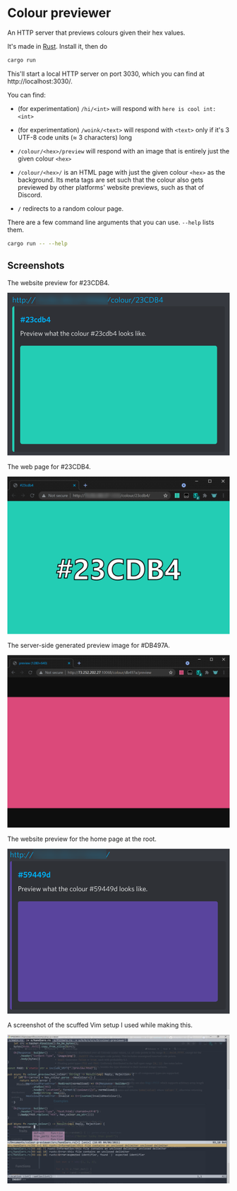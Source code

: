 # Colour previewer

An HTTP server that previews colours given their hex values.

It's made in [Rust](https://www.rust-lang.org/). Install it, then do

```sh
cargo run
```

This'll start a local HTTP server on port 3030, which you can find at
http://localhost:3030/.

You can find:

- (for experimentation) `/hi/<int>` will respond with `here is cool int: <int>`

- (for experimentation) `/woink/<text>` will respond with `<text>` only if it's
  3 UTF-8 code units (≈ 3 characters) long

- `/colour/<hex>/preview` will respond with an image that is entirely just the
  given colour `<hex>`

- `/colour/<hex>/` is an HTML page with just the given colour `<hex>` as the
  background. Its meta tags are set such that the colour also gets previewed by
  other platforms' website previews, such as that of Discord.

- `/` redirects to a random colour page.

There are a few command line arguments that you can use. `--help` lists them.

```sh
cargo run -- --help
```

## Screenshots

The website preview for #23CDB4.

![Discord website preview of #23CDB4](./docs/images/preview.png)

The web page for #23CDB4.

![Screenshot of the web page about #23CDB4](./docs/images/page.png)

The server-side generated preview image for #DB497A.

![Screenshot of the preview image for #DB497A](./docs/images/image.png)

The website preview for the home page at the root.

![Discord website preview of the home page](./docs/images/random.png)

A screenshot of the scuffed Vim setup I used while making this.

![Screenshot of the Vim editor](./docs/images/vim.png)
